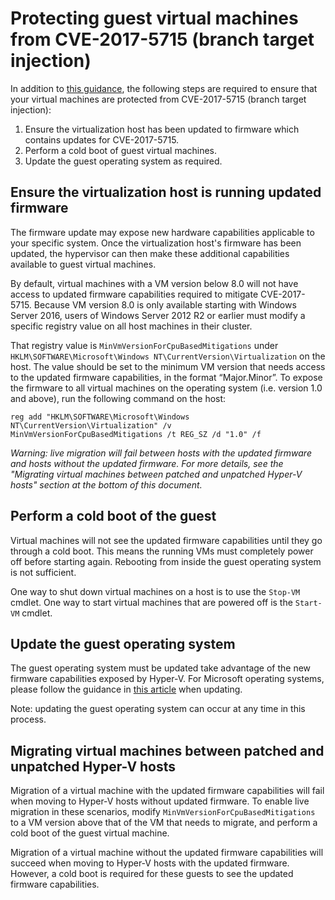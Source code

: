 # Protecting guest virtual machines from CVE-2017-5715 (branch target injection)

In addition to [this guidance](https://support.microsoft.com/en-us/help/4072698/windows-server-guidance-to-protect-against-the-speculative-execution), the following steps are required to ensure that your virtual machines are protected from CVE-2017-5715 (branch target injection):

1.	Ensure the virtualization host has been updated to firmware which contains updates for CVE-2017-5715. 
2.	Perform a cold boot of guest virtual machines.
3.	Update the guest operating system as required.

## Ensure the virtualization host is running updated firmware

The firmware update may expose new hardware capabilities applicable to your specific system.  Once the virtualization host's firmware has been updated, the hypervisor can then make these additional capabilities available to guest virtual machines. 

By default, virtual machines with a VM version below 8.0 will not have access to updated firmware capabilities required to mitigate CVE-2017-5715.  Because VM version 8.0 is only available starting with Windows Server 2016, users of Windows Server 2012 R2 or earlier must modify a specific registry value on all host machines in their cluster.  

That registry value is `MinVmVersionForCpuBasedMitigations` under `HKLM\SOFTWARE\Microsoft\Windows NT\CurrentVersion\Virtualization` on the host.  The value should be set to the minimum VM version that needs access to the updated firmware capabilities, in the format “Major.Minor”.  To expose the firmware to all virtual machines on the operating system (i.e. version 1.0 and above), run the following command on the host: 
 
```
reg add "HKLM\SOFTWARE\Microsoft\Windows NT\CurrentVersion\Virtualization" /v MinVmVersionForCpuBasedMitigations /t REG_SZ /d "1.0" /f
```
*Warning: live migration will fail between hosts with the updated firmware and hosts without the updated firmware.  For more details, see the "Migrating virtual machines between patched and unpatched Hyper-V hosts" section at the bottom of this document.*

## Perform a cold boot of the guest

Virtual machines will not see the updated firmware capabilities until they go through a cold boot.  This means the running VMs must completely power off before starting again.  Rebooting from inside the guest operating system is not sufficient.

One way to shut down virtual machines on a host is to use the `Stop-VM` cmdlet.  One way to start virtual machines that are powered off is the `Start-VM` cmdlet.  

## Update the guest operating system

The guest operating system must be updated take advantage of the new firmware capabilities exposed by Hyper-V.  For Microsoft operating systems, please follow the guidance in [this article](https://support.microsoft.com/en-us/help/4072698/windows-server-guidance-to-protect-against-the-speculative-execution) when updating.

Note: updating the guest operating system can occur at any time in this process.

## Migrating virtual machines between patched and unpatched Hyper-V hosts

Migration of a virtual machine with the updated firmware capabilities will fail when moving to Hyper-V hosts without updated firmware.  To enable live migration in these scenarios, modify `MinVmVersionForCpuBasedMitigations` to a VM version above that of the VM that needs to migrate, and perform a cold boot of the guest virtual machine.

Migration of a virtual machine without the updated firmware capabilities will succeed when moving to Hyper-V hosts with the updated firmware.  However, a cold boot is required for these guests to see the updated firmware capabilities.



